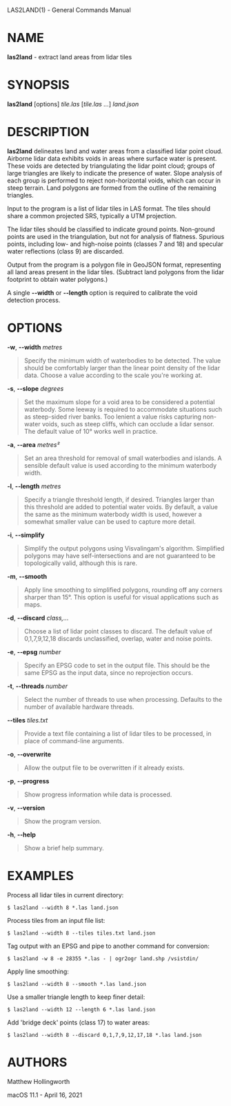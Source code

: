 LAS2LAND(1) - General Commands Manual

# NAME

**las2land** - extract land areas from lidar tiles

# SYNOPSIS

**las2land**
\[options]
*tile.las*
\[*tile.las&nbsp;...*]
*land.json*

# DESCRIPTION

**las2land**
delineates land and water areas from a classified lidar point cloud.
Airborne lidar data exhibits voids in areas where surface water is present.
These voids are detected by triangulating the lidar point cloud; groups of large triangles are likely to indicate the presence of water.
Slope analysis of each group is performed to reject non&#45;horizontal voids, which can occur in steep terrain.
Land polygons are formed from the outline of the remaining triangles.

Input to the program is a list of lidar tiles in LAS format.
The tiles should share a common projected SRS, typically a UTM projection.

The lidar tiles should be classified to indicate ground points.
Non&#45;ground points are used in the triangulation, but not for analysis of flatness.
Spurious points, including low&#45; and high&#45;noise points
(classes 7 and 18)
and specular water reflections
(class 9)
are discarded.

Output from the program is a polygon file in GeoJSON format, representing all land areas present in the lidar tiles.
(Subtract land polygons from the lidar footprint to obtain water polygons.)

A single
**--width**
or
**--length**
option is required to calibrate the void detection process.

# OPTIONS

**-w**, **--width** *metres*

> Specify the minimum width of waterbodies to be detected.
> The value should be comfortably larger than the linear point density of the lidar data.
> Choose a value according to the scale you're working at.

**-s**, **--slope** *degrees*

> Set the maximum slope for a void area to be considered a potential waterbody.
> Some leeway is required to accommodate situations such as steep&#45;sided river banks.
> Too lenient a value risks capturing non-water voids, such as steep cliffs, which can occlude a lidar sensor.
> The default value of 10&#176; works well in practice.

**-a**, **--area** *metres&#178;*

> Set an area threshold for removal of small waterbodies and islands.
> A sensible default value is used according to the minimum waterbody width.

**-l**, **--length** *metres*

> Specify a triangle threshold length, if desired.
> Triangles larger than this threshold are added to potential water voids.
> By default, a value the same as the minimum waterbody width is used, however a somewhat smaller value can be used to capture more detail.

**-i**, **--simplify**

> Simplify the output polygons using Visvalingam's algorithm.
> Simplified polygons may have self&#45;intersections and are not guaranteed to be topologically valid, although this is rare.

**-m**, **--smooth**

> Apply line smoothing to simplified polygons, rounding off any corners sharper than 15&#176;.
> This option is useful for visual applications such as maps.

**-d**, **--discard** *class,...*

> Choose a list of lidar point classes to discard.
> The default value of 0,1,7,9,12,18 discards unclassified, overlap, water and noise points.

**-e**, **--epsg** *number*

> Specify an EPSG code to set in the output file.
> This should be the same EPSG as the input data, since no reprojection occurs.

**-t**, **--threads** *number*

> Select the number of threads to use when processing.
> Defaults to the number of available hardware threads.

**--tiles** *tiles.txt*

> Provide a text file containing a list of lidar tiles to be processed, in place of command-line arguments.

**-o**, **--overwrite**

> Allow the output file to be overwritten if it already exists.

**-p**, **--progress**

> Show progress information while data is processed.

**-v**, **--version**

> Show the program version.

**-h**, **--help**

> Show a brief help summary.

# EXAMPLES

Process all lidar tiles in current directory:

	$ las2land --width 8 *.las land.json

Process tiles from an input file list:

	$ las2land --width 8 --tiles tiles.txt land.json

Tag output with an EPSG and pipe to another command for conversion:

	$ las2land -w 8 -e 28355 *.las - | ogr2ogr land.shp /vsistdin/

Apply line smoothing:

	$ las2land --width 8 --smooth *.las land.json

Use a smaller triangle length to keep finer detail:

	$ las2land --width 12 --length 6 *.las land.json

Add 'bridge deck' points (class 17) to water areas:

	$ las2land --width 8 --discard 0,1,7,9,12,17,18 *.las land.json

# AUTHORS

Matthew Hollingworth

macOS 11.1 - April 16, 2021
